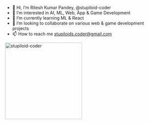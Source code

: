 - 👋 Hi, I’m Ritesh Kumar Pandey, @stupiloid-coder
- 👀 I’m interested in AI, ML, Web, App & Game Development 
- 🌱 I’m currently learning ML & React
- 💞️ I’m looking to collaborate on various web & game development projects
- 📫 How to reach me stupiloids.coder@gmail.com

<!---
stupiloid-coder/stupiloid-coder is a ✨ special ✨ repository because its `README.md` (this file) appears on your GitHub profile.
You can click the Preview link to take a look at your changes.
--->

<img height="250em" src="https://github-readme-streak-stats.herokuapp.com/?user=stupiloid-coder&theme=dark" alt="stupiloid-coder"/>
